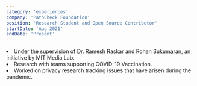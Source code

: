 ```yaml
---
category: 'experiences'
company: 'PathCheck Foundation'
position: 'Research Student and Open Source Contributor'
startDate: 'Aug 2021'
endDate: 'Present'
---
```


<li>Under the supervision of Dr. Ramesh Raskar and Rohan Sukumaran, an initiative by MIT Media Lab.<br /> 
<li>Research with teams supporting COVID-19 Vaccination.<br /> 
<li>Worked on privacy research tracking issues that have arisen during the pandemic.

